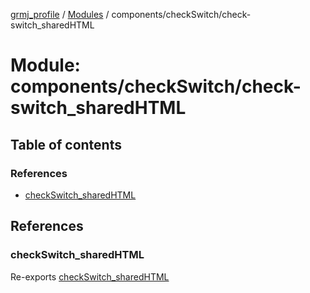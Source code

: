 [grmj_profile](../README.md) / [Modules](../modules.md) / components/checkSwitch/check-switch\_sharedHTML

# Module: components/checkSwitch/check-switch\_sharedHTML

## Table of contents

### References

- [checkSwitch\_sharedHTML](components_checkSwitch_check_switch_sharedHTML-1.md#checkswitch_sharedhtml)

## References

### checkSwitch\_sharedHTML

Re-exports [checkSwitch_sharedHTML](../interfaces/interfaces_interfaces.checkSwitch_sharedHTML.md)
